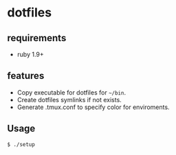 # dotfiles

## requirements

* ruby 1.9+


## features

* Copy executable for dotfiles for `~/bin`.
* Create dotfiles symlinks if not exists.
* Generate .tmux.conf to specify color for enviroments.

## Usage

```sh
$ ./setup
```
